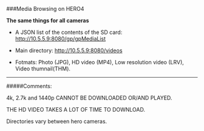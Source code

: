 ###Media Browsing on HERO4

**The same things for all cameras**

* A JSON list of the contents of the SD card: http://10.5.5.9:8080/gp/gpMediaList

* Main directory: http://10.5.5.9:8080/videos

* Fotmats: Photo (JPG), HD video (MP4), Low resolution video (LRV), Video thumnail(THM).

---

#####Comments:

4k, 2.7k and 1440p CANNOT BE DOWNLOADED OR/AND PLAYED.

THE HD VIDEO TAKES A LOT OF TIME TO DOWNLOAD.

Directories vary between hero cameras.
